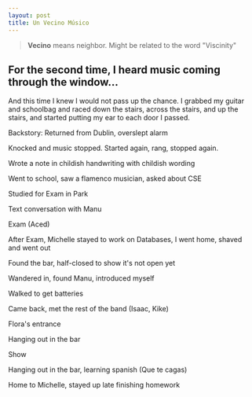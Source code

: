 ```yaml
---
layout: post
title: Un Vecino Músico
---
```

> **Vecino** means neighbor. Might be related to the word "Viscinity"

## For the second time, I heard music coming through the window...
And this time I knew I would not pass up the chance. I grabbed my
guitar and schoolbag and raced down the stairs, across the stairs,
and up the stairs, and started putting my ear to each door I passed.

Backstory: Returned from Dublin, overslept alarm

Knocked and music stopped. Started again, rang, stopped again.

Wrote a note in childish handwriting with childish wording

Went to school, saw a flamenco musician, asked about CSE

Studied for Exam in Park

Text conversation with Manu

Exam (Aced)

After Exam, Michelle stayed to work on Databases, I went home, shaved and
went out

Found the bar, half-closed to show it's not open yet

Wandered in, found Manu, introduced myself

Walked to get batteries

Came back, met the rest of the band (Isaac, Kike)

Flora's entrance

Hanging out in the bar

Show

Hanging out in the bar, learning spanish (Que te cagas)

Home to Michelle, stayed up late finishing homework
